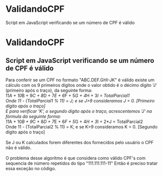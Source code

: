 # ValidandoCPF
Script em JavaScript verificando se um número de CPF é válido
<h1> ValidandoCPF </h1>
<h2> Script em JavaScript verificando se um número de CPF é válido </h2>

Para conferir se um CPF no formato "ABC.DEF.GHI-JK" é válido existe um cálculo com os 9 primeiros dígitos 
onde o valor obtido é o décimo dígito 'J' (primeiro após o traço), da seguinte forma:<br/>
11*A + 10*B + 9*C + 8*D + 7*E + 6*F + 5*G + 4*H + 3*I = TotalParcial1 <br/>
Onde 11 - (TotalParcial1 % 11) = J; e se J>9 consideramos J = 0. [Primeiro dígito após o traço] <br/>
E para verificar 'K', o segundo dígito após o traço, acrescentemos 'J' na fórmula da seguinte forma:<br/>
11*A + 10*B + 9*C + 8*D + 7*E + 6*F + 5*G + 4*H + 3*I + 2*J = TotalParcial2 <br/>
Onde 11 - (TotalParcial2 % 11) = K; e se K>9 consideramos K = 0. [Segundo dígito após o traço] <br/>
<br/>
Se J ou K calculados forem diferentes dos fornecidos pelo usuário o CPF não é válido.<br/>
<br/>
O problema desse algorítmo é que considera como válido CPF's com sequencia de número repetidos do tipo "111.111.111-11" 
Então é preciso tratar essa exceção no código.<br/>
